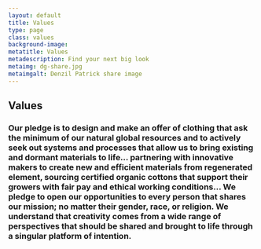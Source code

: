```yaml
---
layout: default
title: Values
type: page
class: values
background-image:
metatitle: Values
metadescription: Find your next big look
metaimg: dg-share.jpg
metaimgalt: Denzil Patrick share image
---
```


## Values

### Our pledge is to design and make an offer of clothing that ask the minimum of our natural global resources and to actively seek out systems and processes that allow us to bring existing and dormant materials to life... partnering with innovative makers to create new and efficient materials from regenerated element, sourcing certified organic cottons that support their growers with fair pay and ethical working conditions... We pledge to open our opportunities to every person that shares our mission; no matter their gender, race, or religion. We understand that creativity comes from a wide range of perspectives that should be shared and brought to life through a singular platform of intention.
